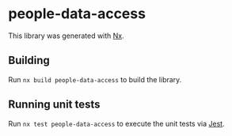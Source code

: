 # people-data-access

This library was generated with [Nx](https://nx.dev).

## Building

Run `nx build people-data-access` to build the library.

## Running unit tests

Run `nx test people-data-access` to execute the unit tests via [Jest](https://jestjs.io).
